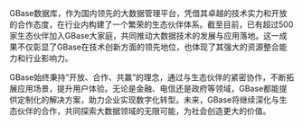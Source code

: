 GBase数据库，作为国内领先的大数据管理平台，凭借其卓越的技术实力和开放的合作态度，在行业内构建了一个繁荣的生态伙伴体系。截至目前，已有超过500家生态伙伴加入GBase大家庭，共同推动大数据技术的发展与应用落地。这一成果不仅彰显了GBase在技术创新方面的领先地位，也体现了其强大的资源整合能力和行业影响力。

GBase始终秉持“开放、合作、共赢”的理念，通过与生态伙伴的紧密协作，不断拓展应用场景，提升用户体验。无论是金融、电信还是政府等领域，GBase都能提供定制化的解决方案，助力企业实现数字化转型。未来，GBase将继续深化与生态伙伴的合作，共同探索大数据领域的无限可能，为社会创造更大的价值。